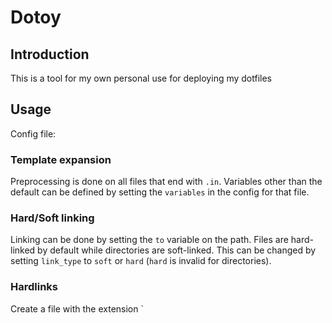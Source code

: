 # Dotoy

## Introduction

This is a tool for my own personal use for deploying my dotfiles


## Usage

Config file:

### Template expansion

Preprocessing is done on all files that end with `.in`. Variables other than the default
can be defined by setting the `variables` in the config for that file.

### Hard/Soft linking

Linking can be done by setting the `to` variable on the path. Files are hard-linked by default
while directories are soft-linked. This can be changed by setting `link_type` to `soft` or `hard`
(`hard` is invalid for directories).

### Hardlinks

Create a file with the extension `
